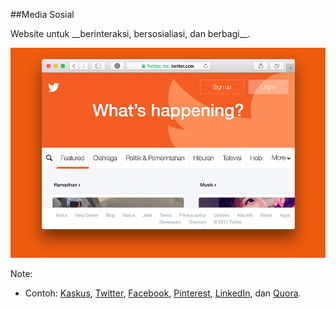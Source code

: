 ##Media Sosial

<div class="fragment fade-up">
    <p class="spotlight">Website untuk __berinteraksi, bersosialiasi, dan berbagi__.</p>
    <p><img src="./slides/img/website-type-social-media.jpg"></p>
</div>

Note:
- Contoh: [Kaskus](https://www.kaskus.co.id/), [Twitter](https://twitter.com/), [Facebook](https://www.facebook.com/), [Pinterest](https://id.pinterest.com/), [LinkedIn](https://www.linkedin.com/), dan [Quora](https://www.quora.com/).
